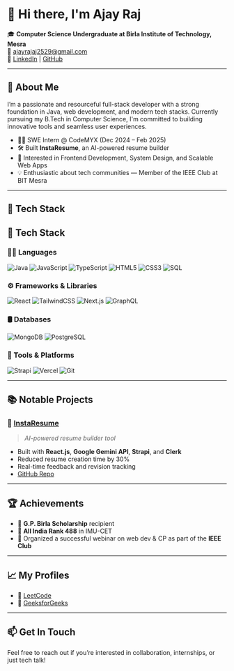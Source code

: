 # 👋 Hi there, I'm Ajay Raj

🎓 **Computer Science Undergraduate at Birla Institute of Technology, Mesra**  
📧 [ajayrajaj2529@gmail.com](mailto:ajayrajaj2529@gmail.com)   
🔗 [LinkedIn](https://www.linkedin.com/in/ajayraj2/) | [GitHub](https://github.com/Ajax1803)  

---

## 🚀 About Me

I’m a passionate and resourceful full-stack developer with a strong foundation in Java, web development, and modern tech stacks. Currently pursuing my B.Tech in Computer Science, I'm committed to building innovative tools and seamless user experiences.

- 👨‍💻 SWE Intern @ CodeMYX (Dec 2024 – Feb 2025)
- 🛠️ Built **InstaResume**, an AI-powered resume builder
- 🧠 Interested in Frontend Development, System Design, and Scalable Web Apps
- 💡 Enthusiastic about tech communities — Member of the IEEE Club at BIT Mesra

---

## 🧰 Tech Stack

## 🧰 Tech Stack

### 👨‍💻 Languages
![Java](https://img.shields.io/badge/Java-%23ED8B00.svg?style=for-the-badge&logo=openjdk&logoColor=white)
![JavaScript](https://img.shields.io/badge/JavaScript-%23F7DF1E.svg?style=for-the-badge&logo=javascript&logoColor=black)
![TypeScript](https://img.shields.io/badge/TypeScript-%23007ACC.svg?style=for-the-badge&logo=typescript&logoColor=white)
![HTML5](https://img.shields.io/badge/HTML5-%23E34F26.svg?style=for-the-badge&logo=html5&logoColor=white)
![CSS3](https://img.shields.io/badge/CSS3-%231572B6.svg?style=for-the-badge&logo=css3&logoColor=white)
![SQL](https://img.shields.io/badge/SQL-%230074C1.svg?style=for-the-badge&logo=sqlite&logoColor=white)

### ⚙️ Frameworks & Libraries
![React](https://img.shields.io/badge/React-%2361DAFB.svg?style=for-the-badge&logo=react&logoColor=black)
![TailwindCSS](https://img.shields.io/badge/TailwindCSS-%2306B6D4.svg?style=for-the-badge&logo=tailwind-css&logoColor=white)
![Next.js](https://img.shields.io/badge/Next.js-%23000000.svg?style=for-the-badge&logo=next.js&logoColor=white)
![GraphQL](https://img.shields.io/badge/GraphQL-E10098.svg?style=for-the-badge&logo=graphql&logoColor=white)

### 🛢️ Databases
![MongoDB](https://img.shields.io/badge/MongoDB-%2347A248.svg?style=for-the-badge&logo=mongodb&logoColor=white)
![PostgreSQL](https://img.shields.io/badge/PostgreSQL-%23336791.svg?style=for-the-badge&logo=postgresql&logoColor=white)

### 🔧 Tools & Platforms
![Strapi](https://img.shields.io/badge/Strapi-%232E7EEA.svg?style=for-the-badge&logo=strapi&logoColor=white)
![Vercel](https://img.shields.io/badge/Vercel-%23000000.svg?style=for-the-badge&logo=vercel&logoColor=white)
![Git](https://img.shields.io/badge/Git-%23F05033.svg?style=for-the-badge&logo=git&logoColor=white)


---

## 📚 Notable Projects

### 🔹 [InstaResume](https://insta-resume-seven.vercel.app/)
> *AI-powered resume builder tool*

- Built with **React.js**, **Google Gemini API**, **Strapi**, and **Clerk**
- Reduced resume creation time by 30%
- Real-time feedback and revision tracking
- [GitHub Repo](https://github.com/Ajax1803/insta-resume)

---

## 🏆 Achievements

- 🏅 **G.P. Birla Scholarship** recipient
- 🎯 **All India Rank 488** in IMU-CET
- 📢 Organized a successful webinar on web dev & CP as part of the **IEEE Club**

---

## 📈 My Profiles

- 🔗 [LeetCode](https://leetcode.com/u/ajay_1833_/)
- 🔗 [GeeksforGeeks](https://www.geeksforgeeks.org/user/ajayraj7yd5/)

---

## 📫 Get In Touch

Feel free to reach out if you’re interested in collaboration, internships, or just tech talk!

